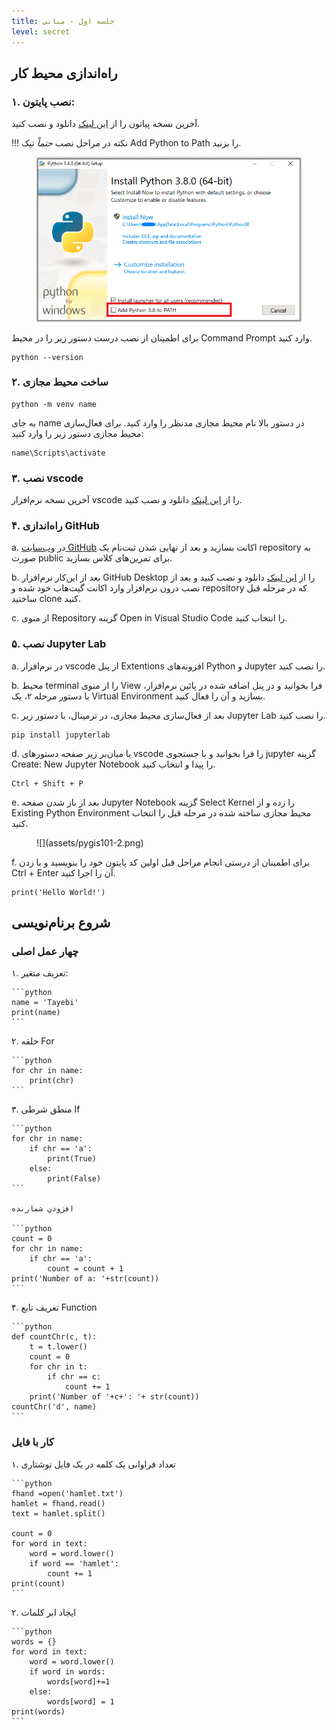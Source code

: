 ```yaml
---
title: جلسه اول - مبانی
level: secret
---
```


## راه‌اندازی محیط کار
### ۱. نصب پایتون:

آخرین نسخه پیاتون را از [این لینک](https://www.python.org/downloads/) دانلود و نصب کنید.

!!! نکته
    در مراحل نصب *حتماً* تیک Add Python to Path را بزنید.
        <figure markdown>
        ![](assets/pygis101-1.png)
        <figcaption></figcaption>
        </figure>

برای اطمینان از نصب درست دستور زیر را در محیط Command Prompt وارد کنید.

``` 
python --version
```

### ۲. ساخت محیط مجازی

```
python -m venv name
```
به جای name در دستور بالا نام محیط مجازی مدنظر را وارد کنید. برای فعال‌سازی محیط مجازی دستور زیر را وارد کنید:
```
name\Scripts\activate
```

### ۳. نصب vscode

آخرین نسخه نرم‌افزار vscode را از [این لینک](https://code.visualstudio.com/download) دانلود و نصب کنید.

### ۴. راه‌اندازی GitHub

a. در [وب‌سایت GitHub](https://github.com/) اکانت بسازید و بعد از نهایی شدن ثبت‌نام یک repository به صورت public برای تمرین‌های کلاس بسازید.

b. بعد از این‌کار نرم‌افزار GitHub Desktop را از [این لینک](https://desktop.github.com/download/) دانلود و نصب کنید و بعد از نصب درون نرم‌افزار وارد اکانت گیت‌هاب خود شده و repository که در مرحله قبل ساختید clone کنید.

c. از منوی Repository گزینه Open in Visual Studio Code را انتخاب کنید.

### ۵. نصب Jupyter Lab

a. در نرم‌افزار vscode از پنل Extentions افزونه‌های Python و Jupyter را نصب کنید.

b. محیط terminal را از منوی View فرا بخوانید و در پنل اضافه شده در پائین نرم‌افزار، با دستور مرحله ۲، یک Virtual Environment بسازید و آن را فعال کنید. 

c. بعد از فعال‌سازی محیط مجازی، در ترمینال، با دستور زیر Jupyter Lab را نصب کنید.

    pip install jupyterlab

d. با میان‌بر زیر صفحه دستورهای vscode را فرا بخوانید و با جستجوی jupyter گزینه Create: New Jupyter Notebook را پیدا و انتخاب کنید.

    Ctrl + Shift + P

e. بعد از باز شدن صفحه Jupyter Notebook گزینه Select Kernel را زده و از Existing Python Environment محیط مجازی ساخته شده در مرحله قبل را انتخاب کنید.

<figure markdown>
![](assets/pygis101-2.png)
<figcaption></figcaption>
</figure>


f. برای اطمینان از درستی انجام مراحل قبل اولین کد پایتون خود را بنویسید و با زدن Ctrl + Enter آن را اجرا کنید.

    print('Hello World!')
    
## شروع برنام‌نویسی
### چهار عمل اصلی
۱. تعریف متغیر:

    ```python
    name = 'Tayebi'
    print(name)
    ```

۲. حلقه For

    ```python
    for chr in name:
        print(chr)
    ```
    
۳. منطق شرطی If

    ```python
    for chr in name:
        if chr == 'a':
            print(True)
        else:
            print(False)
    ```

    افزودن شمارنده

    ```python
    count = 0
    for chr in name:
        if chr == 'a':
            count = count + 1
    print('Number of a: '+str(count))
    ```

۴. تعریف تابع Function

    ```python
    def countChr(c, t):
        t = t.lower()
        count = 0
        for chr in t:
            if chr == c:
                count += 1
        print('Number of '+c+': '+ str(count))
    countChr('d', name)
    ```

### کار با فایل
۱. تعداد فراوانی یک کلمه در یک فایل نوشتاری

    ```python
    fhand =open('hamlet.txt')
    hamlet = fhand.read()
    text = hamlet.split()

    count = 0
    for word in text:
        word = word.lower()
        if word == 'hamlet':
            count += 1
    print(count)
    ```

۲. ایجاد ابر کلمات

    ```python
    words = {}
    for word in text:
        word = word.lower()
        if word in words:
            words[word]+=1
        else:
            words[word] = 1
    print(words)
    ```

